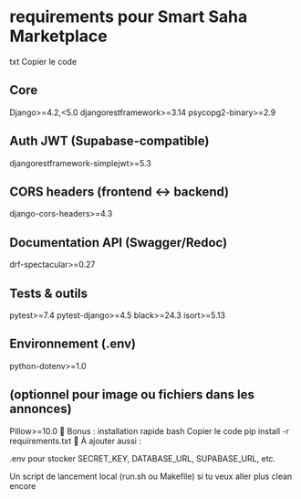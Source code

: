 # requirements pour Smart Saha Marketplace
txt
Copier le code
## Core
Django>=4.2,<5.0
djangorestframework>=3.14
psycopg2-binary>=2.9

## Auth JWT (Supabase-compatible)
djangorestframework-simplejwt>=5.3

## CORS headers (frontend ↔ backend)
django-cors-headers>=4.3

## Documentation API (Swagger/Redoc)
drf-spectacular>=0.27

## Tests & outils
pytest>=7.4
pytest-django>=4.5
black>=24.3
isort>=5.13

## Environnement (.env)
python-dotenv>=1.0

## (optionnel pour image ou fichiers dans les annonces)
Pillow>=10.0
📌 Bonus : installation rapide
bash
Copier le code
pip install -r requirements.txt
🔐 À ajouter aussi :

.env pour stocker SECRET_KEY, DATABASE_URL, SUPABASE_URL, etc.

Un script de lancement local (run.sh ou Makefile) si tu veux aller plus clean encore

